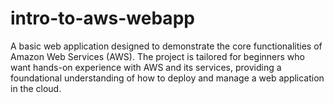 # intro-to-aws-webapp
A basic web application designed to demonstrate the core functionalities of Amazon Web Services (AWS). The project is tailored for beginners who want hands-on experience with AWS and its services, providing a foundational understanding of how to deploy and manage a web application in the cloud.

